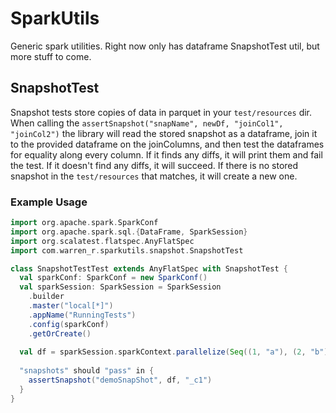 # SparkUtils
Generic spark utilities. Right now only has dataframe SnapshotTest 
util, but more stuff to come.

## SnapshotTest
Snapshot tests store copies of data in parquet in your `test/resources` dir.
When calling the `assertSnapshot("snapName", newDf, "joinCol1", "joinCol2")`
the library will read the stored snapshot as a dataframe, join it to the provided
dataframe on the joinColumns, and then test the dataframes for equality
along every column. If it finds any diffs, it will print them and fail 
the test. If it doesn't find any diffs, it will succeed. If there is no 
stored snapshot in the `test/resources` that matches, it will create a new one.

### Example Usage
```scala
import org.apache.spark.SparkConf
import org.apache.spark.sql.{DataFrame, SparkSession}
import org.scalatest.flatspec.AnyFlatSpec
import com.warren_r.sparkutils.snapshot.SnapshotTest

class SnapshotTestTest extends AnyFlatSpec with SnapshotTest {
  val sparkConf: SparkConf = new SparkConf()
  val sparkSession: SparkSession = SparkSession
    .builder
    .master("local[*]")
    .appName("RunningTests")
    .config(sparkConf)
    .getOrCreate()
  
  val df = sparkSession.sparkContext.parallelize(Seq((1, "a"), (2, "b")))
  
  "snapshots" should "pass" in {
    assertSnapshot("demoSnapShot", df, "_c1")
  }
}
```